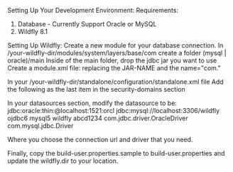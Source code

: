 Setting Up Your Development Environment:
Requirements:
1. Database - Currently Support Oracle or MySQL
2. Wildfly 8.1

Setting Up Wildfly:
Create a new module for your database connection.
In /your-wildfly-dir/modules/system/layers/base/com
create a folder (mysql | oracle)/main
Inside of the main folder, drop the jdbc jar you want to use
Create a module.xml file: replacing the JAR-NAME and the name="com."

<?xml version="1.0" encoding="UTF-8"?>
<module xmlns="urn:jboss:module:1.1" name="com.(mysql | oracle)">
    <resources>
        <resource-root path="JAR-NAME.jar"/>
    </resources>
    <dependencies>
        <module name="javax.api"/>
        <module name="javax.transaction.api"/>
    </dependencies>
</module>

In your /your-wildfly-dir/standalone/configuration/standalone.xml file
Add the following as the last item in the security-domains section
<security-domain name="MathtabolismRealm" cache-type="default">
    <authentication>
        <login-module code="Database" flag="required">
            <module-option name="dsJndiName" value="java:jboss/datasources/MathtabolismDS"/>
            <module-option name="principalsQuery" value="select password from account where username=?"/>
            <module-option name="rolesQuery" value="select role, 'Roles' from account where username=?"/>
            <module-option name="hashAlgorithm" value="SHA256"/>
	        <module-option name="hashEncoding" value="base64"/>
	        <module-option name="hashCharset" value="UTF-8"/>
        </login-module>
    </authentication>
</security-domain>

In your datasources section, modify the datasource to be:
<datasource jndi-name="java:jboss/datasources/MathtabolismDS" pool-name="MathtabolismDS" enabled="true" use-java-context="true">
    <connection-url>jdbc:oracle:thin:@localhost:1521:orcl</connection-url>
    <connection-url>jdbc:mysql://localhost:3306/wildfly</connection-url>
    <driver>ojdbc6</driver>
    <driver>mysql5</driver>
    <security>
        <user-name>wildfly</user-name>
        <password>abcd1234</password>
    </security>
</datasource>
<drivers>
	<driver name="ojdbc6" module="com.oracle">
	  <xa-datasource-class>com.jdbc.driver.OracleDriver</xa-datasource-class>
	</driver>
	<driver name="mysql5" module="com.mysql">
	  <driver-class>com.mysql.jdbc.Driver</driver-class>
	</driver>
</drives>

Where you choose the connection url and driver that you need.

Finally, copy the build-user.properties.sample to build-user.properties and update the wildfly.dir to your location.
